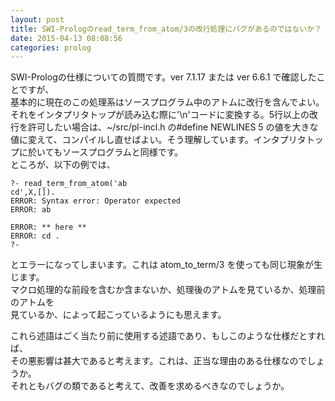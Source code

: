 ```yaml
---
layout: post
title: SWI-Prologのread_term_from_atom/3の改行処理にバグがあるのではないか？
date: 2015-04-13 08:08:56
categories: prolog
---
```

<p>SWI-Prologの仕様についての質問です。ver 7.1.17 または ver 6.6.1 で確認したことですが、<br>
基本的に現在のこの処理系はソースプログラム中のアトムに改行を含んでよい。それをインタプリタトップが読み込む際に'\n'コードに変換する。5行以上の改行を許可したい場合は、~/src/pl-incl.h の#define NEWLINES 5 の値を大きな値に変えて、コンパイルし直せばよい。そう理解しています。インタプリタトップに於いてもソースプログラムと同様です。<br>
ところが、以下の例では、</p>

```
?- read_term_from_atom('ab
cd',X,[]).
ERROR: Syntax error: Operator expected
ERROR: ab

ERROR: ** here **
ERROR: cd . 
?-
```

<p>とエラーになってしまいます。これは atom_to_term/3 を使っても同じ現象が生じます。<br>
マクロ処理的な前段を含むか含まないか、処理後のアトムを見ているか、処理前のアトムを<br>
見ているか、によって起こっているようにも思えます。</p>

<p>これら述語はごく当たり前に使用する述語であり、もしこのような仕様だとすれば、<br>
その悪影響は甚大であると考えます。これは、正当な理由のある仕様なのでしょうか。<br>
それともバグの類であると考えて、改善を求めるべきなのでしょうか。</p>
